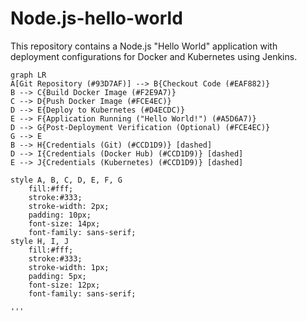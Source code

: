 # Node.js-hello-world

This repository contains a Node.js "Hello World" application with deployment configurations for Docker and Kubernetes using Jenkins.

```mermaid
graph LR
A[Git Repository (#93D7AF)] --> B{Checkout Code (#EAF882)}
B --> C{Build Docker Image (#F2E9A7)}
C --> D{Push Docker Image (#FCE4EC)}
D --> E{Deploy to Kubernetes (#D4ECDC)}
E --> F{Application Running ("Hello World!") (#A5D6A7)}
D --> G{Post-Deployment Verification (Optional) (#FCE4EC)}
G --> E
B --> H{Credentials (Git) (#CCD1D9)} [dashed]
D --> I{Credentials (Docker Hub) (#CCD1D9)} [dashed]
E --> J{Credentials (Kubernetes) (#CCD1D9)} [dashed]

style A, B, C, D, E, F, G
    fill:#fff;
    stroke:#333;
    stroke-width: 2px;
    padding: 10px;
    font-size: 14px;
    font-family: sans-serif;
style H, I, J
    fill:#fff;
    stroke:#333;
    stroke-width: 1px;
    padding: 5px;
    font-size: 12px;
    font-family: sans-serif;

'''


